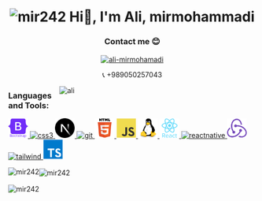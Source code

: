 <h1 align="center">
    <img src="https://komarev.com/ghpvc/?username=mir242&label=Profile%20views&color=0e75b6&style=flat" alt="mir242">
    Hi👋, I'm Ali, mirmohammadi
  </h1>
  
  <h3 align="center">Contact me 😊</h3>
  
  <p align="center">
    <a href="https://linkedin.com/in/ali-mirmohamadi" target="blank">
      <img align="center" src="https://encrypted-tbn0.gstatic.com/images?q=tbn:ANd9GcRgKr-a7cU-aJilShUsyKkGnHhtYzwLKLjq3Q&s" alt="ali-mirmohamadi" height="30" width="90">
    </a>
  </p>
  
  <p align="center">
    📞 +989050257043
  </p>
  
  <img align="right" alt="ali" width="400" src="https://camo.githubusercontent.com/2366b34bb903c09617990fb5fff4622f3e941349e846ddb7e73df872a9d21233/68747470733a2f2f63646e2e6472696262626c652e636f6d2f75736572732f3733303730332f73637265656e73686f74732f363538313234332f6176656e746f2e676966">
  
  <h3 align="left">Languages and Tools:</h3>
  <p align="left">
    <a href="https://getbootstrap.com" target="_blank" rel="noreferrer">
      <img src="https://raw.githubusercontent.com/devicons/devicon/master/icons/bootstrap/bootstrap-plain-wordmark.svg" alt="bootstrap" width="40" height="40">
    </a>
    <a href="">
      <img src="https://avatars.githubusercontent.com/u/317889?s=280&v=4" alt="css3" width="40" height="40">
    </a>
      <a href="https://nextjs.org/" target="_blank" rel="noreferrer"> <img src="https://raw.githubusercontent.com/devicons/devicon/master/icons/nextjs/nextjs-original.svg" alt="nextjs" width="40" height="40"> </a>
    <a href="https://git-scm.com/" target="_blank" rel="noreferrer">
      <img src="https://www.vectorlogo.zone/logos/git-scm/git-scm-icon.svg" alt="git" width="40" height="40">
    </a>
    <a href="https://www.w3.org/html/" target="_blank" rel="noreferrer">
      <img src="https://raw.githubusercontent.com/devicons/devicon/master/icons/html5/html5-original-wordmark.svg" alt="html5" width="40" height="40">
    </a>
    <a href="https://developer.mozilla.org/en-US/docs/Web/JavaScript" target="_blank" rel="noreferrer">
      <img src="https://raw.githubusercontent.com/devicons/devicon/master/icons/javascript/javascript-original.svg" alt="javascript" width="40" height="40">
    </a>
    <a href="https://www.linux.org/" target="_blank" rel="noreferrer">
      <img src="https://raw.githubusercontent.com/devicons/devicon/master/icons/linux/linux-original.svg" alt="linux" width="40" height="40">
    </a>
    <a href="https://reactjs.org/" target="_blank" rel="noreferrer">
      <img src="https://raw.githubusercontent.com/devicons/devicon/master/icons/react/react-original-wordmark.svg" alt="react" width="40" height="40">
    </a>
    <a href="https://reactnative.dev/" target="_blank" rel="noreferrer">
      <img src="https://reactnative.dev/img/header_logo.svg" alt="reactnative" width="40" height="40">
    </a>
    <a href="https://redux.js.org" target="_blank" rel="noreferrer">
      <img src="https://raw.githubusercontent.com/devicons/devicon/master/icons/redux/redux-original.svg" alt="redux" width="40" height="40">
    </a>
    <a href="https://tailwindcss.com/" target="_blank" rel="noreferrer">
      <img src="https://www.vectorlogo.zone/logos/tailwindcss/tailwindcss-icon.svg" alt="tailwind" width="40" height="40">
    </a>
    <a href="https://www.typescriptlang.org/" target="_blank" rel="noreferrer">
      <img src="https://raw.githubusercontent.com/devicons/devicon/master/icons/typescript/typescript-original.svg" alt="typescript" width="40" height="40">
    </a>
  </p>
  
  <p>
    <img align="left" src="https://github-readme-stats.vercel.app/api/top-langs?username=mir242&show_icons=true&locale=en&layout=compact" alt="mir242">
  </p>
  
  <p>
    <img align="center" src="https://github-readme-stats.vercel.app/api?username=mir242&show_icons=true&locale=en" alt="mir242">
  </p>
  
  <p>
    <img align="center" src="https://github-readme-streak-stats.herokuapp.com/?user=mir242&" alt="mir242">
  </p>
